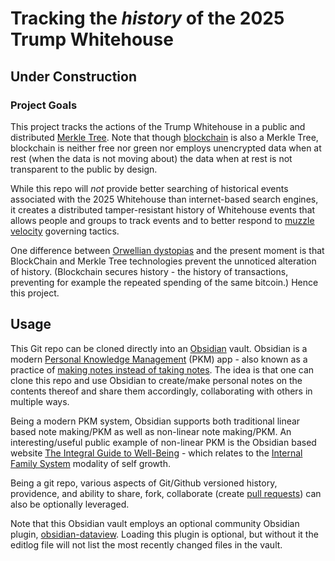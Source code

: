 # Tracking the *history* of the 2025 Trump Whitehouse

## Under Construction

### Project Goals
This project tracks the actions of the Trump Whitehouse in a public and distributed [Merkle Tree](https://en.wikipedia.org/wiki/Merkle_tree).  Note that though [blockchain](https://en.wikipedia.org/wiki/Blockchain) is also a Merkle Tree, blockchain is neither free nor green nor employs unencrypted data when at rest (when the data is not moving about) the data when at rest is not transparent to the public by design.

While this repo will *not* provide better searching of historical events associated with the 2025 Whitehouse than internet-based search engines, it creates a distributed tamper-resistant history of Whitehouse events that allows people and groups to track events and to better respond to [muzzle velocity](https://doctorspin.net/muzzle-velocity-pr-strategy/) governing tactics.

One difference between [Orwellian dystopias](https://en.wikipedia.org/wiki/Orwellian) and the present moment is that BlockChain and Merkle Tree technologies prevent the unnoticed alteration of history.  (Blockchain secures history - the history of transactions, preventing for example the repeated spending of the same bitcoin.)  Hence this project.
## Usage
This Git repo can be cloned directly into an [Obsidian](https://obsidian.md/) vault.  Obsidian is a modern [Personal Knowledge Management](https://en.wikipedia.org/wiki/Personal_knowledge_management) (PKM) app - also known as a practice of [making notes instead of taking notes](https://nesslabs.com/from-note-taking-to-note-making).  The idea is that one can clone this repo and use Obsidian to create/make personal notes on the contents thereof and share them accordingly, collaborating with others in multiple ways.

Being a modern PKM system, Obsidian supports both traditional linear based note making/PKM as well as non-linear note making/PKM.  An interesting/useful public example of non-linear PKM is the Obsidian based website [The Integral Guide to Well-Being](https://integralguide.com/About) - which relates to the [Internal Family System](https://ifs-institute.com/) modality of self growth.

Being a git repo, various aspects of Git/Github versioned history, providence, and ability to share, fork, collaborate (create [pull requests](https://docs.github.com/en/pull-requests/collaborating-with-pull-requests/proposing-changes-to-your-work-with-pull-requests/about-pull-requests)) can also be optionally leveraged.

Note that this Obsidian vault employs an optional community Obsidian plugin, [obsidian-dataview](https://github.com/blacksmithgu/obsidian-dataview).  Loading this plugin is optional, but without it the editlog file will not list the most recently changed files in the vault.
